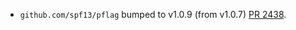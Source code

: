 * `github.com/spf13/pflag` bumped to v1.0.9 (from v1.0.7) [PR 2438](https://github.com/provenance-io/provenance/pull/2438).

